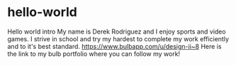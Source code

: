 # hello-world
Hello world intro
My name is Derek Rodriguez and I enjoy sports and video games. I strive in school and try my hardest to complete my work efficiently and to it's best standard.
https://www.bulbapp.com/u/design-ii~8
Here is the link to my bulb portfolio where you can follow my work!
